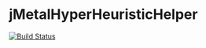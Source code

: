 # jMetalHyperHeuristicHelper
[![Build Status](https://travis-ci.org/vinixnan/jMetalHyperHeuristicHelper.svg?branch=master)](https://travis-ci.org/vinixnan/jMetalHyperHeuristicHelper)
